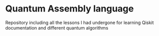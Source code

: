 # Quantum Assembly language 
Repository including all the lessons I had undergone for learning Qiskit documentation and different quantum algorithms 
